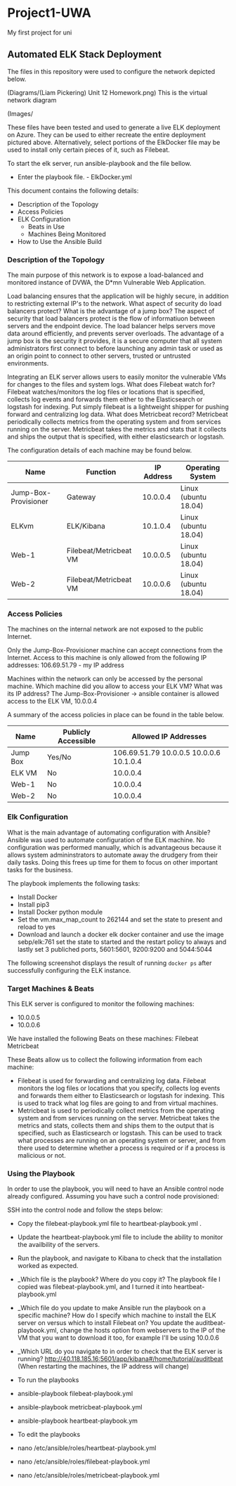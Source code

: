 # Project1-UWA
My first project for uni
## Automated ELK Stack Deployment

The files in this repository were used to configure the network depicted below.

(Diagrams/(Liam Pickering) Unit 12 Homework.png) This is the virtual network diagram

(Images/

These files have been tested and used to generate a live ELK deployment on Azure. They can be used to either recreate the entire deployment pictured above. Alternatively, select portions of the ElkDocker file may be used to install only certain pieces of it, such as Filebeat.

To start the elk server, run ansible-playbook and the file bellow.
  - Enter the playbook file. - ElkDocker.yml

This document contains the following details:
- Description of the Topology
- Access Policies
- ELK Configuration
  - Beats in Use
  - Machines Being Monitored
- How to Use the Ansible Build


### Description of the Topology

The main purpose of this network is to expose a load-balanced and monitored instance of DVWA, the D*mn Vulnerable Web Application.

Load balancing ensures that the application will be highly secure, in addition to restricting external IP's to the network.
What aspect of security do load balancers protect? What is the advantage of a jump box?
The aspect of security that load balancers protect is the flow of informatiuon between servers and the endpoint device. The load balancer helps servers move data around efficiently, and prevents server overloads.
The advantage of a jump box is the security it provides, it is a secure computer that all system administrators first connect to before launching any admin task or used as an origin point to connect to other servers, trusted or untrusted environments.

Integrating an ELK server allows users to easily monitor the vulnerable VMs for changes to the files and system logs.
What does Filebeat watch for? Filebeat watches/monitors the log files or locations that is specified, collects log events and forwards them either to the Elasticsearch or logstash for indexing. Put simply filebeat is a lightweight shipper for pushing forward and centralizing log data.
What does Metricbeat record? Metricbeat periodically collects metrics from the operating system and from services running on the server. Metricbeat takes the metrics and stats that it collects and ships the output that is specified, with either elasticsearch or logstash.

The configuration details of each machine may be found below.

| Name                  | Function               | IP Address | Operating System     |
|-----------------------|------------------------|------------|----------------------|
| Jump-Box-Provisioner  | Gateway                | 10.0.0.4   | Linux (ubuntu 18.04) |
| ELKvm                 | ELK/Kibana             | 10.1.0.4   | Linux (ubuntu 18.04) |
| Web-1                 | Filebeat/Metricbeat VM | 10.0.0.5   | Linux (ubuntu 18.04) |
| Web-2                 | Filebeat/Metricbeat VM | 10.0.0.6   | Linux (ubuntu 18.04) |

### Access Policies

The machines on the internal network are not exposed to the public Internet. 

Only the Jump-Box-Provisioner machine can accept connections from the Internet. Access to this machine is only allowed from the following IP addresses:
106.69.51.79 - my IP address

Machines within the network can only be accessed by the personal machine.
Which machine did you allow to access your ELK VM? What was its IP address? The Jump-Box-Provisioner -> ansible container is allowed access to the ELK VM, 10.0.0.4

A summary of the access policies in place can be found in the table below.

| Name     | Publicly Accessible | Allowed IP Addresses                    |
|----------|---------------------|-----------------------------------------|
| Jump Box | Yes/No              | 106.69.51.79 10.0.0.5 10.0.0.6 10.1.0.4 |
| ELK VM   | No                  | 10.0.0.4                                |
| Web-1    | No                  | 10.0.0.4                                |
| Web-2    | No                  | 10.0.0.4                                |

### Elk Configuration

What is the main advantage of automating configuration with Ansible?
Ansible was used to automate configuration of the ELK machine. No configuration was performed manually, which is advantageous because it allows system admininstrators to automate away the drudgery from their daily tasks. Doing this frees up time for them to focus on other important tasks for the business.

The playbook implements the following tasks:
- Install Docker
- Install pip3
- Install Docker python module
- Set the vm.max_map_count to 262144 and set the state to present and reload to yes
- Download and launch a docker elk docker container and use the image sebp/elk:761 set the state to started and the restart policy to always and lastly set 3 publiched ports, 5601:5601, 9200:9200 and 5044:5044

The following screenshot displays the result of running `docker ps` after successfully configuring the ELK instance.

### Target Machines & Beats
This ELK server is configured to monitor the following machines:
- 10.0.0.5
- 10.0.0.6

We have installed the following Beats on these machines:
Filebeat
Metricbeat

These Beats allow us to collect the following information from each machine:
- Filebeat is used for forwarding and centralizing log data. Filebeat monitors the log files or locations that you specify, collects log events and forwards them either to Elasticsearch or logstash for indexing. This is used to track what log files are going to and from virtual machines. 
- Metricbeat is used to periodically collect metrics from the operating system and from services running on the server. Metricbeat takes the metrics and stats, collects them and ships them to the output that is specified, such as Elasticsearch or logstash. This can be used to track what processes are running on an operating system or server, and from there used to determine whether a process is required or if a process is malicious or not.

### Using the Playbook
In order to use the playbook, you will need to have an Ansible control node already configured. Assuming you have such a control node provisioned: 

SSH into the control node and follow the steps below:
- Copy the filebeat-playbook.yml file to heartbeat-playbook.yml .
- Update the heartbeat-playbook.yml file to include the ability to monitor the availbility of the servers.
- Run the playbook, and navigate to Kibana to check that the installation worked as expected.

- _Which file is the playbook? Where do you copy it? The playbook file I copied was filebeat-playbook.yml, and I turned it into heartbeat-playbook.yml
- _Which file do you update to make Ansible run the playbook on a specific machine? How do I specify which machine to install the ELK server on versus which to install Filebeat on? You update the auditbeat-playbook.yml, change the hosts option from webservers to the IP of the VM that you want to download it too, for example I'll be using 10.0.0.6
- _Which URL do you navigate to in order to check that the ELK server is running? http://40.118.185.16:5601/app/kibana#/home/tutorial/auditbeat (When restarting the machines, the IP address will change)

- To run the playbooks
-	ansible-playbook filebeat-playbook.yml
-	ansible-playbook metricbeat-playbook.yml
-	ansible-playbook heartbeat-playbook.ym

- To edit the playbooks
-	nano /etc/ansible/roles/heartbeat-playbook.yml
-	nano /etc/ansible/roles/filebeat-playbook.yml
-	nano /etc/ansible/roles/metricbeat-playbook.yml
